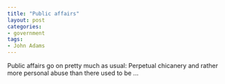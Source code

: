 ```yaml
---
title: "Public affairs"
layout: post
categories:
- government
tags:
- John Adams
---
```


Public affairs go on pretty much as usual: Perpetual chicanery and rather more personal abuse than there used to be ...
